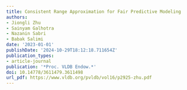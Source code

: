 ```yaml
---
title: Consistent Range Approximation for Fair Predictive Modeling
authors:
- Jiongli Zhu
- Sainyam Galhotra
- Nazanin Sabri
- Babak Salimi
date: '2023-01-01'
publishDate: '2024-10-29T18:12:18.711654Z'
publication_types:
- article-journal
publication: '*Proc. VLDB Endow.*'
doi: 10.14778/3611479.3611498
url_pdf: https://www.vldb.org/pvldb/vol16/p2925-zhu.pdf
---
```

